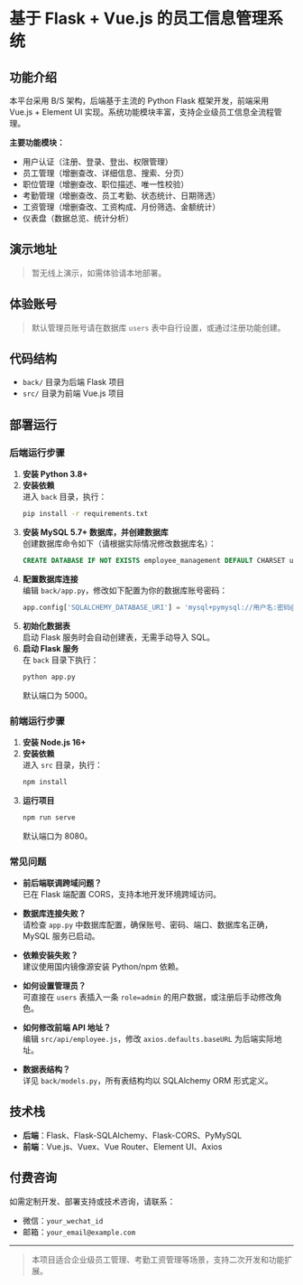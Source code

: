 
# 基于 Flask + Vue.js 的员工信息管理系统

## 功能介绍

本平台采用 B/S 架构，后端基于主流的 Python Flask 框架开发，前端采用 Vue.js + Element UI 实现。系统功能模块丰富，支持企业级员工信息全流程管理。

**主要功能模块：**
- 用户认证（注册、登录、登出、权限管理）
- 员工管理（增删查改、详细信息、搜索、分页）
- 职位管理（增删查改、职位描述、唯一性校验）
- 考勤管理（增删查改、员工考勤、状态统计、日期筛选）
- 工资管理（增删查改、工资构成、月份筛选、金额统计）
- 仪表盘（数据总览、统计分析）

## 演示地址

> 暂无线上演示，如需体验请本地部署。

## 体验账号

> 默认管理员账号请在数据库 `users` 表中自行设置，或通过注册功能创建。

## 代码结构

- `back/` 目录为后端 Flask 项目
- `src/` 目录为前端 Vue.js 项目

## 部署运行

### 后端运行步骤

1. **安装 Python 3.8+**
2. **安装依赖**  
   进入 `back` 目录，执行：
   ```bash
   pip install -r requirements.txt
   ```
3. **安装 MySQL 5.7+ 数据库，并创建数据库**  
   创建数据库命令如下（请根据实际情况修改数据库名）：
   ```sql
   CREATE DATABASE IF NOT EXISTS employee_management DEFAULT CHARSET utf8mb4 COLLATE utf8mb4_general_ci;
   ```
4. **配置数据库连接**  
   编辑 `back/app.py`，修改如下配置为你的数据库账号密码：
   ```python
   app.config['SQLALCHEMY_DATABASE_URI'] = 'mysql+pymysql://用户名:密码@localhost/employee_management'
   ```
5. **初始化数据表**  
   启动 Flask 服务时会自动创建表，无需手动导入 SQL。
6. **启动 Flask 服务**  
   在 `back` 目录下执行：
   ```bash
   python app.py
   ```
   默认端口为 5000。

### 前端运行步骤

1. **安装 Node.js 16+**
2. **安装依赖**  
   进入 `src` 目录，执行：
   ```bash
   npm install
   ```
3. **运行项目**
   ```bash
   npm run serve
   ```
   默认端口为 8080。

### 常见问题

- **前后端联调跨域问题？**  
  已在 Flask 端配置 CORS，支持本地开发环境跨域访问。

- **数据库连接失败？**  
  请检查 `app.py` 中数据库配置，确保账号、密码、端口、数据库名正确，MySQL 服务已启动。

- **依赖安装失败？**  
  建议使用国内镜像源安装 Python/npm 依赖。

- **如何设置管理员？**  
  可直接在 `users` 表插入一条 `role=admin` 的用户数据，或注册后手动修改角色。

- **如何修改前端 API 地址？**  
  编辑 `src/api/employee.js`，修改 `axios.defaults.baseURL` 为后端实际地址。

- **数据表结构？**  
  详见 `back/models.py`，所有表结构均以 SQLAlchemy ORM 形式定义。

## 技术栈

- **后端**：Flask、Flask-SQLAlchemy、Flask-CORS、PyMySQL
- **前端**：Vue.js、Vuex、Vue Router、Element UI、Axios

## 付费咨询

如需定制开发、部署支持或技术咨询，请联系：

- 微信：`your_wechat_id`
- 邮箱：`your_email@example.com`

---

> 本项目适合企业级员工管理、考勤工资管理等场景，支持二次开发和功能扩展。 
